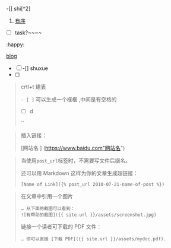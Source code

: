-[] shi[^2]

1. <u>有序</u>

-[ ] task?~~~~

:happy:

[blog](tag_word)

- [ ] -[] shuxue 
- [ ] 

> crtl+t  建表
>
> `- [ ]` 可以生成一个框框 ,中间是有空格的
>
> - [ ] d
>
> ``
>
>  

> 插入链接：
>
> [网站名 ] (https://www.baidu.com"网站名")



> 当使用`post_url`标签时，不需要写文件后缀名。  
>
> 还可以用 Markdown 这样为你的文章生成超链接：  
>
> ```
> [Name of Link]({% post_url 2010-07-21-name-of-post %})
> ```

> 在文章中引用一个图片  
>
> ```
> … 从下面的截图可以看到：
> ![有帮助的截图]({{ site.url }}/assets/screenshot.jpg)
> ```
>
>   链接一个读者可下载的 PDF 文件：  
>
> ```
> … 你可以直接 [下载 PDF]({{ site.url }}/assets/mydoc.pdf).
> ```













